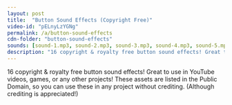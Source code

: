 ```yaml
---
layout: post
title:  "Button Sound Effects (Copyright Free)"
video-id: "pELnyLzYGNg"
permalink: /a/button-sound-effects
cdn-folder: "button-sound-effects"
sounds: [sound-1.mp3, sound-2.mp3, sound-3.mp3, sound-4.mp3, sound-5.mp3, sound-6.mp3, sound-7.mp3, sound-8.mp3, sound-9.mp3, sound-10.mp3, sound-11.mp3, sound-12.mp3, sound-13.mp3, sound-14.mp3, sound-15.mp3, sound-16.mp3]
description: "16 copyright & royalty free button sound effects! Great to use in YouTube videos, games, or any other projects! These assets are listed in the Public Domain, so you can use these in any project without crediting. (Although crediting is appreciated!)"
---
```


16 copyright & royalty free button sound effects! Great to use in YouTube videos, games, or any other projects! These assets are listed in the Public Domain, so you can use these in any project without crediting. (Although crediting is appreciated!)
